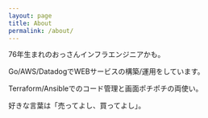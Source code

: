 ```yaml
---
layout: page
title: About
permalink: /about/
---
```


76年生まれのおっさんインフラエンジニアかも。

Go/AWS/DatadogでWEBサービスの構築/運用をしています。

Terraform/Ansibleでのコード管理と画面ポチポチの両使い。

好きな言葉は「売ってよし、買ってよし」。